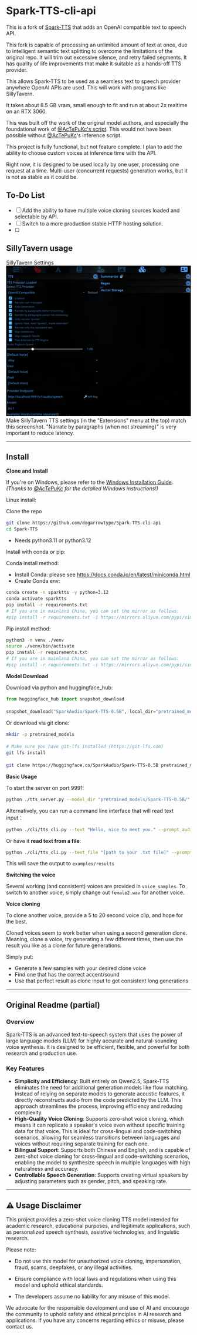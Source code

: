 # Spark-TTS-cli-api

This is a fork of [Spark-TTS](https://github.com/SparkAudio/Spark-TTS) that adds an OpenAI compatible text to speech API.

This fork is capable of processing an unlimited amount of text at once, due to intelligent semantic text splitting to overcome the limitations of the original repo. It will trim out excessive silence, and retry failed segments. It has quality of life improvements that make it suitable as a hands-off TTS provider.

This allows Spark-TTS to be used as a seamless text to speech provider anywhere OpenAI APIs are used. This will work with programs like SillyTavern.

It takes about 8.5 GB vram, small enough to fit and run at about 2x realtime on an RTX 3060.

This was built off the work of the original model authors, and especially the foundational work of [@AcTePuKc's script](https://github.com/SparkAudio/Spark-TTS/issues/10). This would not have been possible without [@AcTePuKc](https://github.com/AcTePuKc)'s inference script.

This project is fully functional, but not feature complete. I plan to add the ability to choose custom voices at inference time with the API.

Right now, it is designed to be used locally by one user, processing one request at a time. Multi-user (concurrent requests) generation works, but it is not as stable as it could be.

## To-Do List

- [ ] Add the ability to have multiple voice cloning sources loaded and selectable by API.
- [ ] Switch to a more production stable HTTP hosting solution.
- [ ] 

## SillyTavern usage

SillyTavern Settings
![Image 1](src/figures/sillytavern-settings.png) 
Make SillyTavern TTS settings (in the "Extensions" menu at the top) match this screenshot. "Narrate by paragraphs (when not streaming)" is very important to reduce latency.

---

## Install
**Clone and Install**
  
If you're on Windows, please refer to the [Windows Installation Guide](https://github.com/SparkAudio/Spark-TTS/issues/5).  
*(Thanks to [@AcTePuKc](https://github.com/AcTePuKc) for the detailed Windows instructions!)*

Linux install:

Clone the repo
``` sh
git clone https://github.com/dogarrowtype/Spark-TTS-cli-api
cd Spark-TTS
```

- Needs python3.11 or python3.12

Install with conda or pip:

Conda install method:
- Install Conda: please see https://docs.conda.io/en/latest/miniconda.html
- Create Conda env:
``` sh
conda create -n sparktts -y python=3.12
conda activate sparktts
pip install -r requirements.txt
# If you are in mainland China, you can set the mirror as follows:
#pip install -r requirements.txt -i https://mirrors.aliyun.com/pypi/simple/ --trusted-host=mirrors.aliyun.com
```

Pip install method:
``` sh
python3 -m venv ./venv
source ./venv/bin/activate
pip install -r requirements.txt
# If you are in mainland China, you can set the mirror as follows:
#pip install -r requirements.txt -i https://mirrors.aliyun.com/pypi/simple/ --trusted-host=mirrors.aliyun.com
```

**Model Download**

Download via python and huggingface_hub:
```python
from huggingface_hub import snapshot_download

snapshot_download("SparkAudio/Spark-TTS-0.5B", local_dir="pretrained_models/Spark-TTS-0.5B")
```

Or download via git clone:
```sh
mkdir -p pretrained_models

# Make sure you have git-lfs installed (https://git-lfs.com)
git lfs install

git clone https://huggingface.co/SparkAudio/Spark-TTS-0.5B pretrained_models/Spark-TTS-0.5B
```

**Basic Usage**

To start the server on port 9991:
``` sh
python ./tts_server.py --model_dir "pretrained_models/Spark-TTS-0.5B/" --prompt_audio "voice_samples/female2.wav" --port 9991
```

Alternatively, you can run a command line interface that will read text input：

``` sh
python ./cli/tts_cli.py --text "Hello, nice to meet you." --prompt_audio "voice_samples/female2.wav"
```

Or have it **read text from a file**:
``` sh
python ./cli/tts_cli.py --text_file "[path to your .txt file]" --prompt_audio "voice_samples/female2.wav"
```

This will save the output to `examples/results`

**Switching the voice**

Several working (and consistent) voices are provided in `voice_samples`. To switch to another voice, simply change out `female2.wav` for another voice.

**Voice cloning**

To clone another voice, provide a 5 to 20 second voice clip, and hope for the best.

Cloned voices seem to work better when using a second generation clone. Meaning, clone a voice, try generating a few different times, then use the result you like as a clone for future generations.

Simply put:
- Generate a few samples with your desired clone voice
- Find one that has the correct accent/sound
- Use that perfect result as clone input to get consistent long generations

---

## Original Readme (partial)

### Overview

Spark-TTS is an advanced text-to-speech system that uses the power of large language models (LLM) for highly accurate and natural-sounding voice synthesis. It is designed to be efficient, flexible, and powerful for both research and production use.

### Key Features

- **Simplicity and Efficiency**: Built entirely on Qwen2.5, Spark-TTS eliminates the need for additional generation models like flow matching. Instead of relying on separate models to generate acoustic features, it directly reconstructs audio from the code predicted by the LLM. This approach streamlines the process, improving efficiency and reducing complexity.
- **High-Quality Voice Cloning**: Supports zero-shot voice cloning, which means it can replicate a speaker's voice even without specific training data for that voice. This is ideal for cross-lingual and code-switching scenarios, allowing for seamless transitions between languages and voices without requiring separate training for each one.
- **Bilingual Support**: Supports both Chinese and English, and is capable of zero-shot voice cloning for cross-lingual and code-switching scenarios, enabling the model to synthesize speech in multiple languages with high naturalness and accuracy.
- **Controllable Speech Generation**: Supports creating virtual speakers by adjusting parameters such as gender, pitch, and speaking rate.

---


## ⚠️ Usage Disclaimer

This project provides a zero-shot voice cloning TTS model intended for academic research, educational purposes, and legitimate applications, such as personalized speech synthesis, assistive technologies, and linguistic research.

Please note:

- Do not use this model for unauthorized voice cloning, impersonation, fraud, scams, deepfakes, or any illegal activities.

- Ensure compliance with local laws and regulations when using this model and uphold ethical standards.

- The developers assume no liability for any misuse of this model.

We advocate for the responsible development and use of AI and encourage the community to uphold safety and ethical principles in AI research and applications. If you have any concerns regarding ethics or misuse, please contact us.